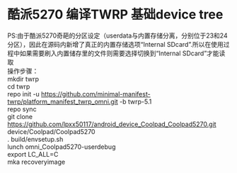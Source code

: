 # 酷派5270 编译TWRP 基础device tree
PS:由于酷派5270奇葩的分区设定（userdata与内置存储分离，分别位于23和24分区），因此在源码内新增了真正的内置存储选项“Internal SDcard”.所以在使用过程中如果需要刷入内置储存里的文件则需要选择切换到“Internal SDcard”才能读取<br>
操作步骤：<br> 
mkdir twrp <br> 
cd twrp <br> 
repo init -u https://github.com/minimal-manifest-twrp/platform_manifest_twrp_omni.git -b twrp-5.1 <br>
repo sync <br>
git clone https://github.com/lpxx50117/android_device_Coolpad_Coolpad5270.git device/Coolpad/Coolpad5270 <br>
. build/envsetup.sh <br>
lunch omni_Coolpad5270-userdebug <br>
export LC_ALL=C <br>
mka recoveryimage <br>
